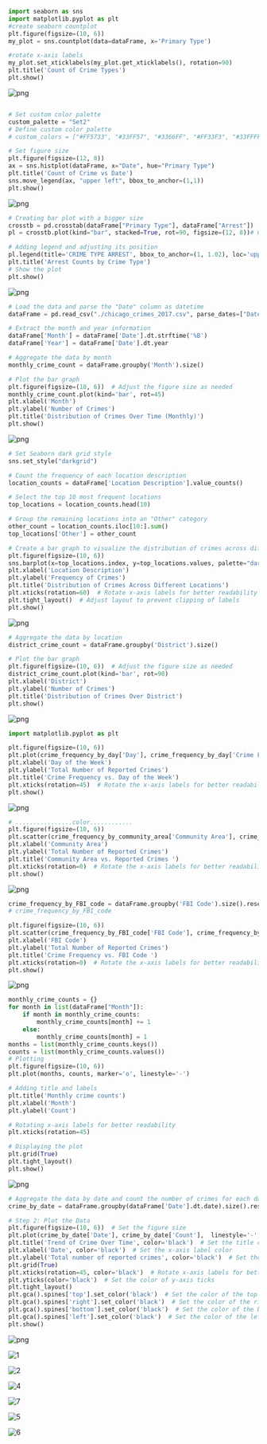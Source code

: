```python
import seaborn as sns
import matplotlib.pyplot as plt
#create seaborn countplot
plt.figure(figsize=(10, 6))
my_plot = sns.countplot(data=dataFrame, x='Primary Type')

#rotate x-axis labels
my_plot.set_xticklabels(my_plot.get_xticklabels(), rotation=90)
plt.title('Count of Crime Types')
plt.show()
```


![png](output_9_1.png)
```python

# Set custom color palette
custom_palette = "Set2"
# Define custom color palette
# custom_colors = ["#FF5733", "#33FF57", "#3366FF", "#FF33F3", "#33FFFF", "#FFFF33"]

# Set figure size
plt.figure(figsize=(12, 8))
ax = sns.histplot(dataFrame, x="Date", hue="Primary Type")
plt.title('Count of Crime vs Date')
sns.move_legend(ax, "upper left", bbox_to_anchor=(1,1))
plt.show()
```


    
![png](output_10_0.png)

```python
# Creating bar plot with a bigger size
crosstb = pd.crosstab(dataFrame["Primary Type"], dataFrame["Arrest"])
pl = crosstb.plot(kind="bar", stacked=True, rot=90, figsize=(12, 8))# Creating barplot

# Adding legend and adjusting its position
pl.legend(title='CRIME TYPE ARREST', bbox_to_anchor=(1, 1.02), loc='upper left')
plt.title('Arrest Counts by Crime Type')
# Show the plot
plt.show()
```


    
![png](output_17_0.png)
    





```python
# Load the data and parse the "Date" column as datetime
dataFrame = pd.read_csv("./chicago_crimes_2017.csv", parse_dates=["Date"])

# Extract the month and year information
dataFrame['Month'] = dataFrame['Date'].dt.strftime('%B')
dataFrame['Year'] = dataFrame['Date'].dt.year

# Aggregate the data by month
monthly_crime_count = dataFrame.groupby('Month').size()

# Plot the bar graph
plt.figure(figsize=(10, 6))  # Adjust the figure size as needed
monthly_crime_count.plot(kind='bar', rot=45)
plt.xlabel('Month')
plt.ylabel('Number of Crimes')
plt.title('Distribution of Crimes Over Time (Monthly)')
plt.show()
```
![png](output_21_1.png)





```python
# Set Seaborn dark grid style
sns.set_style("darkgrid")

# Count the frequency of each location description
location_counts = dataFrame['Location Description'].value_counts()

# Select the top 10 most frequent locations
top_locations = location_counts.head(10)

# Group the remaining locations into an "Other" category
other_count = location_counts.iloc[10:].sum()
top_locations['Other'] = other_count

# Create a bar graph to visualize the distribution of crimes across different locations
plt.figure(figsize=(10, 6))
sns.barplot(x=top_locations.index, y=top_locations.values, palette="dark")
plt.xlabel('Location Description')
plt.ylabel('Frequency of Crimes')
plt.title('Distribution of Crimes Across Different Locations')
plt.xticks(rotation=60)  # Rotate x-axis labels for better readability
plt.tight_layout()  # Adjust layout to prevent clipping of labels
plt.show()

```
![png](output_22_1.png)








```python
# Aggregate the data by location
district_crime_count = dataFrame.groupby('District').size()

# Plot the bar graph
plt.figure(figsize=(10, 6))  # Adjust the figure size as needed
district_crime_count.plot(kind='bar', rot=90)
plt.xlabel('District')
plt.ylabel('Number of Crimes')
plt.title('Distribution of Crimes Over District')
plt.show()
```


    
![png](output_25_0.png)






```python
import matplotlib.pyplot as plt

plt.figure(figsize=(10, 6))
plt.plot(crime_frequency_by_day['Day'], crime_frequency_by_day['Crime Frequency'])
plt.xlabel('Day of the Week')
plt.ylabel('Total Number of Reported Crimes')
plt.title('Crime Frequency vs. Day of the Week')
plt.xticks(rotation=45)  # Rotate the x-axis labels for better readability
plt.show()

```


    
![png](output_28_0.png)






```python
# ................color............
plt.figure(figsize=(10, 6))
plt.scatter(crime_frequency_by_community_area['Community Area'], crime_frequency_by_community_area['Community Area wise Crime Frequency'])
plt.xlabel('Community Area')
plt.ylabel('Total Number of Reported Crimes')
plt.title('Community Area vs. Reported Crimes ')
plt.xticks(rotation=0)  # Rotate the x-axis labels for better readability
plt.show()

```


    
![png](output_30_0.png)








```python
crime_frequency_by_FBI_code = dataFrame.groupby('FBI Code').size().reset_index(name='FBI Code wise Crime Frequency')
# crime_frequency_by_FBI_code
```


```python
plt.figure(figsize=(10, 6))
plt.scatter(crime_frequency_by_FBI_code['FBI Code'], crime_frequency_by_FBI_code['FBI Code wise Crime Frequency'])
plt.xlabel('FBI Code')
plt.ylabel('Total Number of Reported Crimes')
plt.title('Crime Frequency vs. FBI Code ')
plt.xticks(rotation=0)  # Rotate the x-axis labels for better readability
plt.show()

```


    
![png](output_32_0.png)








```python
monthly_crime_counts = {}
for month in list(dataFrame["Month"]):
    if month in monthly_crime_counts:
        monthly_crime_counts[month] += 1
    else:
        monthly_crime_counts[month] = 1
months = list(monthly_crime_counts.keys())
counts = list(monthly_crime_counts.values())
# Plotting
plt.figure(figsize=(10, 6))
plt.plot(months, counts, marker='o', linestyle='-')

# Adding title and labels
plt.title('Monthly crime counts')
plt.xlabel('Month')
plt.ylabel('Count')

# Rotating x-axis labels for better readability
plt.xticks(rotation=45)

# Displaying the plot
plt.grid(True)
plt.tight_layout()
plt.show()
```


    
![png](output_34_0.png)









```python
# Aggregate the data by date and count the number of crimes for each date
crime_by_date = dataFrame.groupby(dataFrame['Date'].dt.date).size().reset_index(name='Count')

# Step 2: Plot the Data
plt.figure(figsize=(10, 6))  # Set the figure size
plt.plot(crime_by_date['Date'], crime_by_date['Count'],  linestyle='-', color='black')  # Set the color to black
plt.title('Trend of Crime Over Time', color='black')  # Set the title color
plt.xlabel('Date', color='black')  # Set the x-axis label color
plt.ylabel('Total number of reported crimes', color='black')  # Set the y-axis label color
plt.grid(True)
plt.xticks(rotation=45, color='black')  # Rotate x-axis labels for better readability and set the color
plt.yticks(color='black')  # Set the color of y-axis ticks
plt.tight_layout()
plt.gca().spines['top'].set_color('black')  # Set the color of the top spine
plt.gca().spines['right'].set_color('black')  # Set the color of the right spine
plt.gca().spines['bottom'].set_color('black')  # Set the color of the bottom spine
plt.gca().spines['left'].set_color('black')  # Set the color of the left spine
plt.show()
```


    
![png](output_35_0.png)







![1](https://github.com/komal803/Chicago-crime-visualization-and-analysis/assets/166771554/dfd0137e-eeef-4ac0-9682-8a2009bc3f49)

![2](https://github.com/komal803/Chicago-crime-visualization-and-analysis/assets/166771554/2eb2b661-de40-4a1f-8f29-98c38d4eb511)

![4](https://github.com/komal803/Chicago-crime-visualization-and-analysis/assets/166771554/01906105-65c9-4ae7-bb11-5b251c222f20)



![7](https://github.com/komal803/Chicago-crime-visualization-and-analysis/assets/166771554/cf3d8029-0f04-4933-aa70-91062bd1a956)




![5](https://github.com/komal803/Chicago-crime-visualization-and-analysis/assets/166771554/5db335fe-2584-4d77-96fa-d880168c9f52)

![6](https://github.com/komal803/Chicago-crime-visualization-and-analysis/assets/166771554/f56eec28-ec51-4ced-b5d1-b576a0eceb9f)




